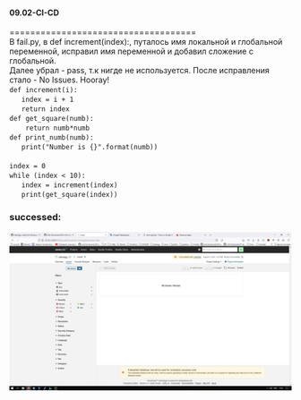 #### 09.02-CI-CD </br>
====================================</br>
В fail.py, в def increment(index):, путалось имя локальной и глобальной переменной, исправил имя переменной и добавил сложение с глобальной.</br>
Далее убрал - pass, т.к нигде не используется. После исправления стало - No Issues. Hooray! </br>
`def increment(i):`</br>
`   index = i + 1`</br>
`   return index`</br>
`def get_square(numb):`</br>
`    return numb*numb`</br>
`def print_numb(numb):`</br>
`   print("Number is {}".format(numb))`</br>
</br>
`index = 0`</br>
`while (index < 10):`</br>
`   index = increment(index)`</br>
`   print(get_square(index))`</br>

### successed:   
![screen](https://github.com/murzinvit/screen/blob/1f99feec1840c70c0dc50f596ffc7e189f1efe75/Hooray_Ho_Issue.jpg) </br>
